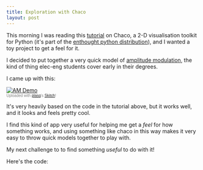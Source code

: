 ```yaml
--- 
title: Exploration with Chaco
layout: post
---
```

This morning I was reading this [tutorial](http://code.enthought.com/projects/chaco/docs/html/user_manual/tutorial_2.html "Modelling Van Der Waal&#8217;s Equation With Chaco &mdash; Chaco v3.0.0 documentation") on Chaco, a 2-D visualisation toolkit for Python (it's part of the [enthought python distribution](http://www.enthought.com/products/epd.php "Enthought Python Distribution :: Products :: Enthought, Inc.")), and I wanted a toy project to get a feel for it. 

I decided to put together a very quick model of [amplitude modulation](http://en.wikipedia.org/wiki/Amplitude_modulation "Amplitude modulation - Wikipedia, the free encyclopedia"), the kind of thing elec-eng students cover early in their degrees. 

I came up with this:

<div class="thumbnail"><a href="http://skitch.com/mattfoster/4a5j/am-demo"><img src="http://img.skitch.com/20081105-hmh24s6m5gdesirrxgrxsuieq.preview.jpg" alt="AM Demo" /></a><br /><span style="font-family: Lucida Grande, Trebuchet, sans-serif, Helvetica, Arial; font-size: 10px; color: #808080">Uploaded with <a href="http://plasq.com/">plasq</a>'s <a href="http://skitch.com">Skitch</a>!</span></div>

It's very heavily based on the code in the tutorial above, but it works well, and it looks and feels pretty cool. 

I find this kind of app very useful for helping me get a *feel* for how something works, and using something like chaco in this way makes it very easy to throw quick models together to play with. 

My next challenge to to find something *useful* to do with it!

Here's the code:

<script src="http://gist.github.com/22338.js"></script> 
